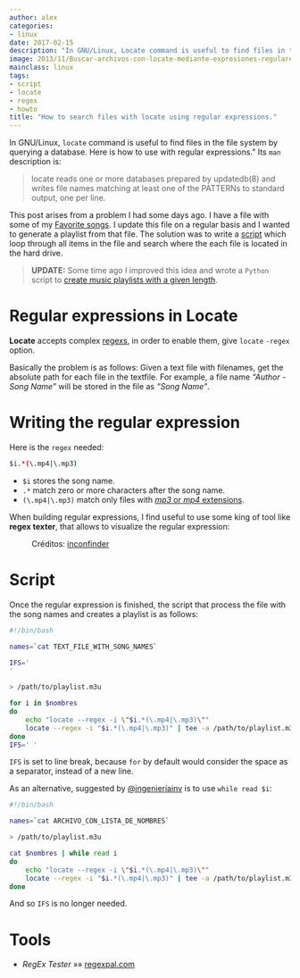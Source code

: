 ```yaml
---
author: alex
categories:
- linux
date: 2017-02-15
description: "In GNU/Linux, Locate command is useful to find files in the file system by querying a database. Here is how to use with regular expressions."
image: 2013/11/Buscar-archivos-con-locate-mediante-expresiones-regulares-complejas.png
mainclass: linux
tags:
- script
- locate
- regex
- howto
title: "How to search files with locate using regular expressions."
---
```


In GNU/Linux, `locate` command is useful to find files in the file system by querying a database. Here is how to use with regular expressions." Its `man` description is:

> locate reads one or more databases prepared by updatedb(8) and writes file names matching at least one of the PATTERNs to standard output, one per line.

This post arises from a problem I had some days ago. I have a file with some of my <a href="https://www.youtube.com/playlist?list=PLINUjqv9_oyrI4SXWqf-sBhoUnxHe2bRh" target="_blank" title="Favorite songs">Favorite songs</a>. I update this file on a regular basis and I wanted to generate a playlist from that file. The solution was to write a [script][2] which loop through all items in the file and search where the each file is located in the hard drive.

> __UPDATE:__ Some time ago I improved this idea and wrote a `Python` script to [create music playlists with a given length](https://elbauldelprogramador.com/en/generar-listas-de-reproduccion-determinada-duracion-python/ "create music playlists with a given length").

# Regular expressions in Locate

<!--more--><!--ad-->

__Locate__ accepts complex [regexs][3], in order to enable them, give `locate` `-regex` option.

Basically the problem is as follows: Given a text file with filenames, get the absolute path for each file in the textfile. For example, a file name _“Author - Song Name”_ will be stored in the file as _“Song Name”_.

# Writing the regular expression

Here is the `regex` needed:

```bash
$i.*(\.mp4|\.mp3)
```
- `$i` stores the song name.
- `.*` match zero or more characters after the song name.
- `(\.mp4|\.mp3)` match only files with [_mp3_ or _mp4_ extensions][4].

When building regular expressions, I find useful to use some king of tool like __regex texter__, that allows to visualize the regular expression:

<figure>
    <amp-img on="tap:lightbox1" role="button" tabindex="0" layout="responsive" src="/img/2013/11/Buscar-archivos-con-locate-mediante-expresiones-regulares-complejas.png" title="{{ page.title }}" alt="{{ page.title }}" width="627px" height="285px"></amp-img>
    <figcaption>Créditos: <a href="https://www.iconfinder.com/icons/33644/terminal_icon" target="_blank">inconfinder</a></figcaption>
</figure>

# Script

Once the regular expression is finished, the script that process the file with the song names and creates a playlist is as follows:

```bash
#!/bin/bash

names=`cat TEXT_FILE_WITH_SONG_NAMES`

IFS='
'

> /path/to/playlist.m3u

for i in $nombres
do
    echo "locate --regex -i \"$i.*(\.mp4|\.mp3)\""
    locate --regex -i "$i.*(\.mp4|\.mp3)" | tee -a /path/to/playlist.m3u
done
IFS=' '
```

`IFS` is set to line break, because `for` by default would consider the space as a separator, instead of a new line.

As an alternative, suggested  by [@ingenieríainv](https://twitter.com/ingenieriainv/status/769135025216483328) is to use `while read $i`:

```bash
#!/bin/bash

names=`cat ARCHIVO_CON_LISTA_DE_NOMBRES`

> /path/to/playlist.m3u

cat $nombres | while read i
do
    echo "locate --regex -i \"$i.*(\.mp4|\.mp3)\""
    locate --regex -i "$i.*(\.mp4|\.mp3)" | tee -a /path/to/playlist.m3u
done
```

And so `IFS` is no longer needed.

# Tools

- *RegEx Tester* »» <a href="http://regexpal.com/" target="_blank">regexpal.com</a>

 [1]: https://elbauldelprogramador.com/bases-de-datos/ "Bases de Datos"
 [2]: https://elbauldelprogramador.com/tags/bash "Categoría script"
 [3]: https://elbauldelprogramador.com/tags/regex "Artículos sobre expresiones regulares"
 [4]: https://elbauldelprogramador.com/cual-es-la-diferencia-entre-los-distintos-formatos-de-audio-y-cual-deberia-elegir/ "¿Cual es la diferencia entre los distintos formatos de audio, y cual debería elegir?"
